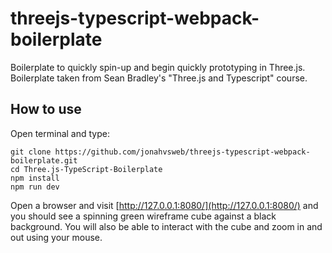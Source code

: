# threejs-typescript-webpack-boilerplate
Boilerplate to quickly spin-up and begin quickly prototyping in Three.js. Boilerplate taken from Sean Bradley's "Three.js and Typescript" course. 

## How to use 
Open terminal and type: 

```
git clone https://github.com/jonahvsweb/threejs-typescript-webpack-boilerplate.git
cd Three.js-TypeScript-Boilerplate
npm install
npm run dev
```

Open a browser and visit [http://127.0.0.1:8080/](http://127.0.0.1:8080/) and you should see a spinning green wireframe cube against a black background. You will also be able to interact with the cube and zoom in and out using your mouse. 
